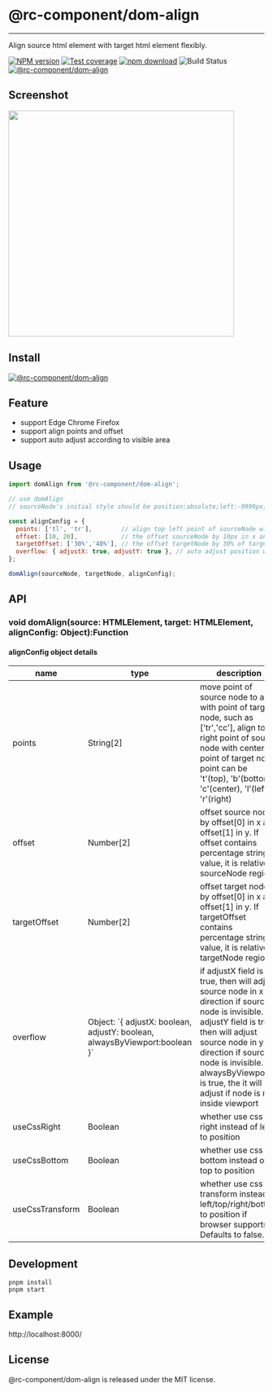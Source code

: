 # @rc-component/dom-align
---

Align source html element with target html element flexibly.

[![NPM version][npm-image]][npm-url]
[![Test coverage][coveralls-image]][coveralls-url]
[![npm download][download-image]][download-url]
![Build Status](https://github.com/react-component/dom-align/actions/workflows/ci.yml/badge.svg)
[![@rc-component/dom-align](https://img.shields.io/endpoint?url=https://cloud.cypress.io/badge/simple/22j6d7/main&style=flat&logo=cypress)](https://cloud.cypress.io/projects/22j6d7/runs)

[npm-image]: http://img.shields.io/npm/v/@rc-component/dom-align.svg?style=flat-square
[npm-url]: http://npmjs.org/package/@rc-component/dom-align
[coveralls-image]: https://img.shields.io/coveralls/react-component/dom-align.svg?style=flat-square
[coveralls-url]: https://coveralls.io/r/react-component/dom-align?branch=main
[node-image]: https://img.shields.io/badge/node.js-%3E=_0.10-green.svg?style=flat-square
[node-url]: http://nodejs.org/download/
[download-image]: https://img.shields.io/npm/dm/@rc-component/dom-align.svg?style=flat-square
[download-url]: https://npmjs.org/package/@rc-component/dom-align

## Screenshot

<img height=444 src="http://gtms02.alicdn.com/tps/i2/TB1XIp2HXXXXXajaXXXgJfr8XXX-548-888.png">

## Install

[![@rc-component/dom-align](https://nodei.co/npm/@rc-component/dom-align.png)](https://npmjs.org/package/@rc-component/dom-align)

## Feature

* support Edge Chrome Firefox
* support align points and offset
* support auto adjust according to visible area

## Usage

```js
import domAlign from '@rc-component/dom-align';

// use domAlign
// sourceNode's initial style should be position:absolute;left:-9999px;top:-9999px;

const alignConfig = {
  points: ['tl', 'tr'],        // align top left point of sourceNode with top right point of targetNode
  offset: [10, 20],            // the offset sourceNode by 10px in x and 20px in y,
  targetOffset: ['30%','40%'], // the offset targetNode by 30% of targetNode width in x and 40% of targetNode height in y,
  overflow: { adjustX: true, adjustY: true }, // auto adjust position when sourceNode is overflowed
};

domAlign(sourceNode, targetNode, alignConfig);
```

## API

### void domAlign(source: HTMLElement, target: HTMLElement, alignConfig: Object):Function

#### alignConfig object details

<table class="table table-bordered table-striped">
    <thead>
    <tr>
        <th style="width: 100px;">name</th>
        <th style="width: 50px;">type</th>
        <th>description</th>
    </tr>
    </thead>
    <tbody>
      <tr>
          <td>points</td>
          <td>String[2]</td>
          <td>move point of source node to align with point of target node, such as ['tr','cc'],
          align top right point of source node with center point of target node.
          point can be 't'(top), 'b'(bottom), 'c'(center), 'l'(left), 'r'(right)
      </td>
      </tr>
      <tr>
          <td>offset</td>
          <td>Number[2]</td>
          <td>offset source node by offset[0] in x and offset[1] in y. 
          If offset contains percentage string value, it is relative to sourceNode region.</td>
      </tr>
      <tr>
          <td>targetOffset</td>
          <td>Number[2]</td>
          <td>offset target node by offset[0] in x and offset[1] in y. 
          If targetOffset contains percentage string value, it is relative to targetNode region.</td>
      </tr>
      <tr>
          <td>overflow</td>
          <td>Object: `{ adjustX: boolean, adjustY: boolean, alwaysByViewport:boolean }`</td>
          <td>
          if adjustX field is true, then will adjust source node in x direction if source node is invisible.
          if adjustY field is true, then will adjust source node in y direction if source node is invisible.
          if alwaysByViewport is true, the it will adjust if node is not inside viewport
          </td>
      </tr>
      <tr>
          <td>useCssRight</td>
          <td>Boolean</td>
          <td>whether use css right instead of left to position</td>
      </tr>
      <tr>
          <td>useCssBottom</td>
          <td>Boolean</td>
          <td>whether use css bottom instead of top to position</td>
      </tr>
      <tr>
          <td>useCssTransform</td>
          <td>Boolean</td>
          <td>whether use css transform instead of left/top/right/bottom to position if browser supports.
          Defaults to false.</td>
      </tr>
    </tbody>
</table>

## Development

```
pnpm install
pnpm start
```

## Example

http://localhost:8000/

## License

@rc-component/dom-align is released under the MIT license.
